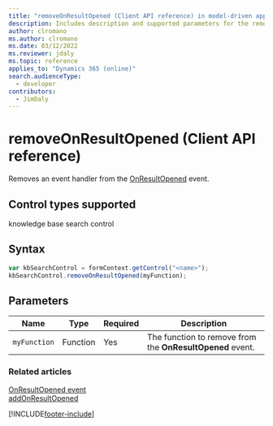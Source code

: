 ```yaml
---
title: "removeOnResultOpened (Client API reference) in model-driven apps"
description: Includes description and supported parameters for the removeOnResultOpened method.
author: clromano
ms.author: clromano
ms.date: 03/12/2022
ms.reviewer: jdaly
ms.topic: reference
applies_to: "Dynamics 365 (online)"
search.audienceType: 
  - developer
contributors:
  - JimDaly
---
```

# removeOnResultOpened (Client API reference)



Removes an event handler from the [OnResultOpened](../events/onresultopened.md) event. 

## Control types supported

knowledge base search control

## Syntax

```JavaScript
var kbSearchControl = formContext.getControl("<name>");
kbSearchControl.removeOnResultOpened(myFunction);
```

## Parameters

|Name | Type | Required | Description|
|--|--|--|--|
|`myFunction` |Function |Yes|The function to remove from the **OnResultOpened** event.|

### Related articles

[OnResultOpened event](../events/onresultopened.md)   
[addOnResultOpened](addOnResultOpened.md) 

[!INCLUDE[footer-include](../../../../../includes/footer-banner.md)]
